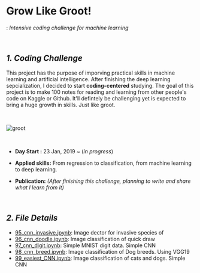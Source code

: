 # Grow Like Groot!
: *Intensive coding challenge for machine learning*

<br>

## ***1. Coding Challenge***
This project has the purpose of imporving practical skills in machine learning and artificial intelligence. After finishing the deep learning sepcialization, I decided to start **coding-centered** studying. The goal of this project is to make 100 notes for reading and learning from other people's code on Kaggle or Github. It'll defintely be challenging yet is expected to bring a huge growth in skills. Just like groot. 

<br>

![groot](https://media.giphy.com/media/F9hQLAVhWnL56/giphy.gif)

<br>

* **Day Start :** 23 Jan, 2019 ~ (*in progress*)

* **Applied skills:** From regression to classification, from machine learning to deep learning.

* **Publication:** *(After finishing this challenge, planning to write and share what I learn from it)*  

<br>

## ***2. File Details***
- [95_cnn_invasive.jpynb](): Image dector for invasive species of 
- [96_cnn_doodle.ipynb](https://github.com/jjone36/Groot/blob/master/96_cnn_Doodle.ipynb): Image classification of quick draw
- [97_cnn_digit.ipynb](https://github.com/jjone36/Groot/blob/master/97_cnn_digit.ipynb): Simple MNIST digit data. Simple CNN
- [98_cnn_breed.ipynb](https://github.com/jjone36/Groot/blob/master/98_cnn_breed.ipynb): Image classification of Dog breeds. Using VGG19  
- [99_easiest_CNN.ipynb](https://github.com/jjone36/Groot/blob/master/99_easiest_CNN.ipynb): Image classification of cats and dogs. Simple CNN

<br>

